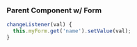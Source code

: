### Parent Component w/ Form

```typescript
changeListener(val) {
  this.myForm.get('name').setValue(val);
}
```